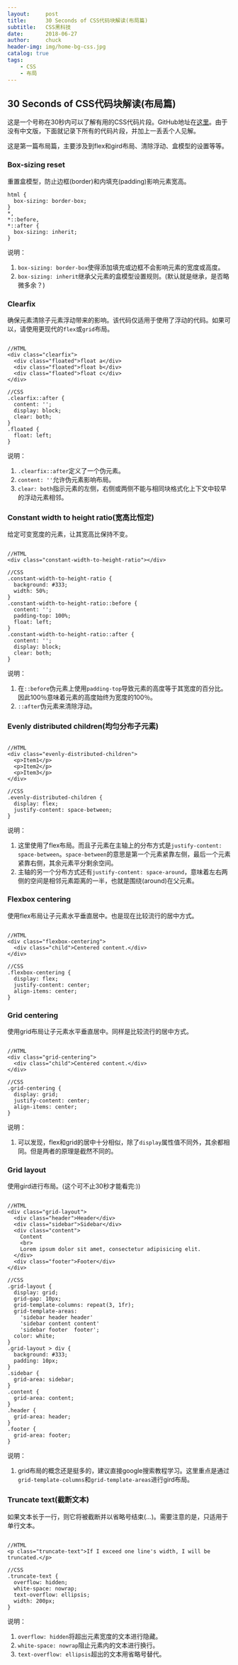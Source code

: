 ```yaml
---
layout:     post                   
title:      30 Seconds of CSS代码块解读(布局篇)            
subtitle:   CSS黑科技
date:       2018-06-27
author:     chuck
header-img: img/home-bg-css.jpg
catalog: true                      
tags:                               
    - CSS
    - 布局
---
```


## 30 Seconds of CSS代码块解读(布局篇)

这是一个号称在30秒内可以了解有用的CSS代码片段。GitHub地址在[这里](https://github.com/atomiks/30-seconds-of-css)。由于没有中文版，下面就记录下所有的代码片段，并加上一丢丢个人见解。

这是第一篇布局篇，主要涉及到flex和gird布局、清除浮动、盒模型的设置等等。

### Box-sizing reset

重置盒模型，防止边框(border)和内填充(padding)影响元素宽高。


```
html {
  box-sizing: border-box;
}
*,
*::before,
*::after {
  box-sizing: inherit;
}
```

说明：

1. `box-sizing: border-box`使得添加填充或边框不会影响元素的宽度或高度。
2. `box-sizing: inherit`继承父元素的盒模型设置规则。(默认就是继承，是否略微多余？)

### Clearfix

确保元素清除子元素浮动带来的影响。该代码仅适用于使用了浮动的代码。如果可以，请使用更现代的`flex`或`grid`布局。


```

//HTML
<div class="clearfix">
  <div class="floated">float a</div>
  <div class="floated">float b</div>
  <div class="floated">float c</div>
</div>

//CSS
.clearfix::after {
  content: '';
  display: block;
  clear: both;
}
.floated {
  float: left;
}
```

说明：

1. `.clearfix::after`定义了一个伪元素。
2. `content: ''`允许伪元素影响布局。
3. `clear: both`指示元素的左侧，右侧或两侧不能与相同块格式化上下文中较早的浮动元素相邻。

### Constant width to height ratio(宽高比恒定)

给定可变宽度的元素，让其宽高比保持不变。


```

//HTML
<div class="constant-width-to-height-ratio"></div>

//CSS
.constant-width-to-height-ratio {
  background: #333;
  width: 50%;
}
.constant-width-to-height-ratio::before {
  content: '';
  padding-top: 100%;
  float: left;
}
.constant-width-to-height-ratio::after {
  content: '';
  display: block;
  clear: both;
}
```
说明：

1. 在`::before`伪元素上使用`padding-top`导致元素的高度等于其宽度的百分比。 因此100％意味着元素的高度始终为宽度的100％。
2. `::after`伪元素来清除浮动。

### Evenly distributed children(均匀分布子元素)


```

//HTML
<div class="evenly-distributed-children">
  <p>Item1</p>
  <p>Item2</p>
  <p>Item3</p>
</div>

//CSS
.evenly-distributed-children {
  display: flex;
  justify-content: space-between;
}
```

说明：

1. 这里使用了flex布局。而且子元素在主轴上的分布方式是`justify-content: space-between`。`space-between`的意思是第一个元素紧靠左侧，最后一个元素紧靠右侧，其余元素平分剩余空间。
2. 主轴的另一个分布方式还有`justify-content: space-around`，意味着左右两侧的空间是相邻元素距离的一半，也就是围绕(around)在父元素。

### Flexbox centering

使用flex布局让子元素水平垂直居中。也是现在比较流行的居中方式。


```

//HTML
<div class="flexbox-centering">
  <div class="child">Centered content.</div>
</div>

//CSS
.flexbox-centering {
  display: flex;
  justify-content: center;
  align-items: center;
}
```

### Grid centering

使用grid布局让子元素水平垂直居中。同样是比较流行的居中方式。


```

//HTML
<div class="grid-centering">
  <div class="child">Centered content.</div>
</div>

//CSS
.grid-centering {
  display: grid;
  justify-content: center;
  align-items: center;
}
```
说明：

1. 可以发现，flex和grid的居中十分相似，除了`display`属性值不同外，其余都相同。但是两者的原理是截然不同的。

### Grid layout

使用gird进行布局。(这个可不止30秒才能看完:))


```

//HTML
<div class="grid-layout">
  <div class="header">Header</div>
  <div class="sidebar">Sidebar</div>
  <div class="content">
    Content
    <br>
    Lorem ipsum dolor sit amet, consectetur adipisicing elit.
  </div>
  <div class="footer">Footer</div>
</div>

//CSS
.grid-layout {
  display: grid;
  grid-gap: 10px;
  grid-template-columns: repeat(3, 1fr);
  grid-template-areas:
    'sidebar header header'
    'sidebar content content'
    'sidebar footer  footer';
  color: white;
}
.grid-layout > div {
  background: #333;
  padding: 10px;
}
.sidebar {
  grid-area: sidebar;
}
.content {
  grid-area: content;
}
.header {
  grid-area: header;
}
.footer {
  grid-area: footer;
}
```

说明：

1. grid布局的概念还是挺多的，建议直接google搜索教程学习。这里重点是通过`grid-template-columns`和`grid-template-areas`进行gird布局。

### Truncate text(截断文本)

如果文本长于一行，则它将被截断并以省略号结束(...)。需要注意的是，只适用于单行文本。


```

//HTML
<p class="truncate-text">If I exceed one line's width, I will be truncated.</p>

//CSS
.truncate-text {
  overflow: hidden;
  white-space: nowrap;
  text-overflow: ellipsis;
  width: 200px;
}
```
说明：

1. `overflow: hidden`将超出元素宽度的文本进行隐藏。
2. `white-space: nowrap`阻止元素内的文本进行换行。
3. `text-overflow: ellipsis`超出的文本用省略号替代。

